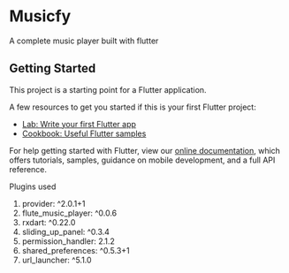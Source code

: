 # Musicfy

A complete music player built with flutter

## Getting Started

This project is a starting point for a Flutter application.

A few resources to get you started if this is your first Flutter project:

- [Lab: Write your first Flutter app](https://flutter.dev/docs/get-started/codelab)
- [Cookbook: Useful Flutter samples](https://flutter.dev/docs/cookbook)

For help getting started with Flutter, view our
[online documentation](https://flutter.dev/docs), which offers tutorials,
samples, guidance on mobile development, and a full API reference.

Plugins used 
<ol>
    <li>provider: ^2.0.1+1</li>
    <li> flute_music_player: ^0.0.6</li>
    <li>rxdart: ^0.22.0</li>
    <li>sliding_up_panel: ^0.3.4</li>
    <li>permission_handler: 2.1.2</li>
    <li>shared_preferences: ^0.5.3+1</li>
    <li>url_launcher: ^5.1.0</li>
</ol>